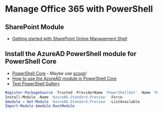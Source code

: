 # Manage Office 365 with PowerShell

## SharePoint Module

* [Getting started with SharePoint Online Management Shell](https://docs.microsoft.com/en-us/powershell/sharepoint/sharepoint-online/connect-sharepoint-online?view=sharepoint-ps)

## Install the AzureAD PowerShell module for PowerShell Core

* [PowerShell Core](https://github.com/PowerShell/PowerShell) - Maybe use [scoop](/Internet/Scoop.md)!
* [How to use the AzureAD module in PowerShell Core](https://blogs.endjin.com/2019/05/how-to-use-the-azuread-module-in-powershell-core/)
* [Test PowerShell Gallery](https://www.poshtestgallery.com/)

```PowerShell
Register-PackageSource -Trusted -ProviderName 'PowerShellGet' -Name 'Posh Test Gallery' -Location 'https://www.poshtestgallery.com/api/v2/'
Install-Module -Name 'AzureAD.Standard.Preview' -Force
$module = Get-Module 'AzureAD.Standard.Preview' -ListAvailable
Import-Module $module.RootModule
```
